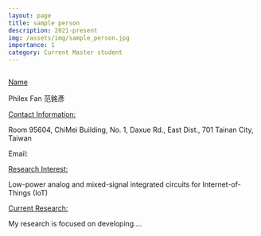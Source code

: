 ```yaml
---
layout: page
title: sample person
description: 2021-present
img: /assets/img/sample_person.jpg
importance: 1
category: Current Master student
---
```


<div class="row">
    <div class="col-sm-2 mt-3 mt-md-0">
        <img class="img-fluid rounded z-depth-1" src="{{ '/assets/img/sample_person.jpg' | relative_url }}" alt="" title="example image"/>
    </div>
</div>

<a href="#"> Name </a>

Philex Fan 范銘彥

<a href="#"> Contact Information: </a>

<p>Room 95604, ChiMei Building, No. 1, Daxue Rd., East Dist., 701 Tainan City, Taiwan</p>
Email: 

<a href="#"> Research Interest: </a>

Low-power analog and mixed-signal integrated circuits for Internet-of-Things (IoT)

<a href="#"> Current Research: </a>

My research is focused on developing.... 